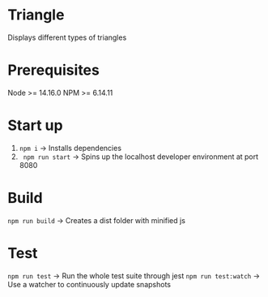 # Triangle
Displays different types of triangles

# Prerequisites

Node >= 14.16.0
NPM >= 6.14.11

# Start up
1. ``` npm i ``` -> Installs dependencies
2. ``` npm run start``` -> Spins up the localhost developer environment at port 8080

# Build
``` npm run build ``` -> Creates a dist folder with minified js 

# Test
``` npm run test ``` -> Run the whole test suite through jest
``` npm run test:watch ``` -> Use a watcher to continuously update snapshots

